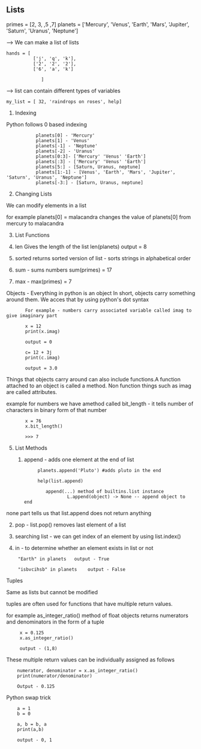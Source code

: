 ## Lists

primes = [2, 3, ,5 ,7]
planets = ['Mercury', 'Venus', 'Earth', 'Mars', 'Jupiter', 'Saturn', 'Uranus', 'Neptune']

--> We can make a list of lists
 
    hands = [
              ['j', 'q', 'k'],
              ['2', '2', '2'],
              ['6', 'a', 'k']
      
                 ]

--> list can contain different types of variables

    my_list = [ 32, 'raindrops on roses', help]
    
1. Indexing    

Python follows 0 based indexing

               planets[0] - 'Mercury'
               planets[1] - 'Venus'
               planets[-1] - 'Neptune'
               planets[-2] - 'Uranus'
               planets[0:3]- ['Mercury' 'Venus' 'Earth']
               planets[:3] - ['Mercury' 'Venus' 'Earth']
               planets[5:] - [Saturn, Uranus, neptune]
               planets[1:-1] - [Venus', 'Earth', 'Mars', 'Jupiter', 'Saturn', 'Uranus', 'Neptune']
               planets[-3:] - [Saturn, Uranus, neptune]
             
2. Changing Lists

We can modify elements in a list

for example planets[0] = malacandra     changes the value of planets[0] from mercury to malacandra

3. List Functions
 
  1. len 
         Gives the length of the list
         len(planets)   output = 8
  2. sorted
         returns sorted version of list - sorts strings in alphabetical order
  3. sum - sums numbers
         sum(primes) = 17
  4. max - max(primes) = 7
  
Objects -  Everything in python is an object
           In short, objects carry something around them. We acces that by using python's dot syntax
           
           For example - numbers carry associated variable called imag to give imaginary part 
            
           x = 12
           print(x.imag)
           
           output = 0
             
           c= 12 + 3j
           print(c.imag)
           
           output = 3.0
        
   Things that objects carry around can also include functions.A function attached to an object is called a method. Non          function things such as imag are called attributes.
   
   example for numbers we have amethod called bit_length - it tells number of characters in binary form of that number
   
           x = 76
           x.bit_length()
           
           >>> 7 
           
5. List Methods
   
   1. append - adds one element at the end of list
       
               planets.append('Pluto') #adds pluto in the end
               
               help(list.append)
                  
                  append(...) method of builtins.list instance
                          L.append(object) -> None -- append object to end
                          
none part tells us that list.append does not return anything

   2. pop - list.pop() removes last element of a list
   
   3. searching list - we can get index of an element by using list.index()
   
   4. in - to determine whether an element exists in list or not
       
           "Earth" in planets   output - True
           
           "isbvcihsb" in planets    output - False
           
           
Tuples

Same as lists but cannot be modified  

tuples are often used for functions that have multiple return values.

for example as_integer_ratio() method of float objects returns numerators and denominators in the form of a tuple

         x = 0.125
         x.as_integer_ratio()
         
         output - (1,8)
         
These multiple return values can be individually assigned as follows

        numerator, denominator = x.as_integer_ratio()
        print(numerator/denominator)
        
        Output - 0.125
        
Python swap trick
         
        a = 1
        b = 0
        
        a, b = b, a
        print(a,b)
        
        output - 0, 1
        
        
   
                          
   


      
               




















